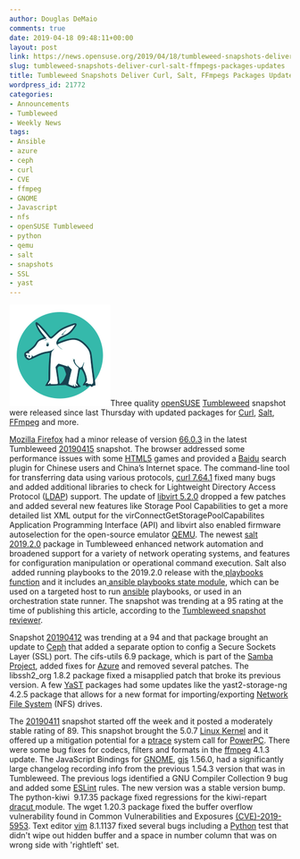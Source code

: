 ```yaml
---
author: Douglas DeMaio
comments: true
date: 2019-04-18 09:48:11+00:00
layout: post
link: https://news.opensuse.org/2019/04/18/tumbleweed-snapshots-deliver-curl-salt-ffmpegs-packages-updates/
slug: tumbleweed-snapshots-deliver-curl-salt-ffmpegs-packages-updates
title: Tumbleweed Snapshots Deliver Curl, Salt, FFmpegs Packages Updates
wordpress_id: 21772
categories:
- Announcements
- Tumbleweed
- Weekly News
tags:
- Ansible
- azure
- ceph
- curl
- CVE
- ffmpeg
- GNOME
- Javascript
- nfs
- openSUSE Tumbleweed
- python
- qemu
- salt
- snapshots
- SSL
- yast
---
```


![](/wp-content/uploads/2019/02/1yast.png)Three quality [openSUSE](https://www.opensuse.org/) [Tumbleweed](https://en.opensuse.org/Portal:Tumbleweed) snapshot were released since last Thursday with updated packages for [Curl](https://curl.haxx.se/), [Salt](https://www.saltstack.com/), [FFmpeg](https://ffmpeg.org/) and more.

[Mozilla Firefox](https://www.mozilla.org/en-US/firefox/new/) had a minor release of version [66.0.3](https://www.mozilla.org/en-US/firefox/66.0.3/releasenotes/) in the latest Tumbleweed [20190415](https://lists.opensuse.org/opensuse-factory/2019-04/msg00289.html) snapshot. The browser addressed some performance issues with some [HTML5](https://developer.mozilla.org/en-US/docs/Web/Guide/HTML/HTML5) games and provided a [Baidu](https://www.baidu.com/) search plugin for Chinese users and China’s Internet space. The command-line tool for transferring data using various protocols, [curl 7.64.1](https://curl.haxx.se/download.html) fixed many bugs and added additional libraries to check for Lightweight Directory Access Protocol ([LDAP](https://en.wikipedia.org/wiki/Lightweight_Directory_Access_Protocol)) support. The update of [libvirt 5.2.0](https://libvirt.org/news.html) dropped a few patches and added several new features like Storage Pool Capabilities to get a more detailed list XML output for the virConnectGetStoragePoolCapabilites Application Programming Interface (API) and libvirt also enabled firmware autoselection for the open-source emulator [QEMU](https://www.qemu.org). The newest [salt 2019.2.0](https://docs.saltstack.com/en/latest/topics/releases/2019.2.0.html) package in Tumbleweed enhanced network automation and broadened support for a variety of network operating systems, and features for configuration manipulation or operational command execution. Salt also  added running playbooks to the 2019.2.0 release with the[ playbooks function](https://docs.saltstack.com/en/latest/ref/modules/all/salt.modules.ansiblegate.html#salt.modules.ansiblegate.playbooks) and it includes an[ ansible playbooks state module](https://docs.saltstack.com/en/latest/ref/states/all/salt.states.ansiblegate.html#salt.states.ansiblegate.playbooks), which can be used on a targeted host to run [ansible](https://www.ansible.com) playbooks, or used in an orchestration state runner. The snapshot was trending at a 95 rating at the time of publishing this article, according to the [Tumbleweed snapshot reviewer](http://review.tumbleweed.boombatower.com/).

Snapshot [20190412](https://lists.opensuse.org/opensuse-factory/2019-04/msg00221.html) was trending at a 94 and that package brought an update to [Ceph](https://ceph.com/) that added a separate option to config a Secure Sockets Layer (SSL) port. The cifs-utils 6.9 package, which is part of the [Samba Project](https://www.samba.org/), added fixes for [Azure](https://azure.microsoft.com/en-us/) and removed several patches. The libssh2_org 1.8.2 package fixed a misapplied patch that broke its previous version. A few [YaST](http://yast.opensuse.org/) packages had some updates like the yast2-storage-ng 4.2.5 package that allows for a new format for importing/exporting [Network File System](https://en.wikipedia.org/wiki/Network_File_System) (NFS) drives.

The [20190411](https://lists.opensuse.org/opensuse-factory/2019-04/msg00197.html) snapshot started off the week and it posted a moderately stable rating of 89. This snapshot brought the 5.0.7 [Linux Kernel](https://www.kernel.org/) and it offered up a mitigation potential for a [ptrace](https://en.wikipedia.org/wiki/Ptrace) system call for [PowerPC](https://en.wikipedia.org/wiki/PowerPC). There were some bug fixes for codecs, filters and formats in the [ffmpeg](https://ffmpeg.org/) 4.1.3 update. The JavaScript Bindings for [GNOME](https://www.gnome.org/), [gjs](https://wiki.gnome.org/Projects/Gjs) 1.56.0, had a significantly large changelog recording info from the previous 1.54.3 version that was in Tumbleweed. The previous logs identified a GNU Compiler Collection 9 bug and added some [ESLint](https://eslint.org/) rules. The new version was a stable version bump. The python-kiwi  9.17.35 package fixed regressions for the kiwi-repart [dracut ](https://en.wikipedia.org/wiki/Dracut_(software))module. The wget 1.20.3 package fixed the buffer overflow vulnerability found in Common Vulnerabilities and Exposures [(CVE)-2019-5953](https://cve.mitre.org/cgi-bin/cvename.cgi?name=CVE-2019-5953). Text editor [vim](https://www.vim.org/) 8.1.1137 fixed several bugs including a [Python](https://www.python.org/) test that didn't wipe out hidden buffer and a space in number column that was on wrong side with 'rightleft' set.
